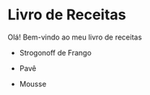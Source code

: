# Livro de Receitas

Olá! Bem-vindo ao meu livro de receitas

- Strogonoff de Frango

- Pavê

- Mousse

  


